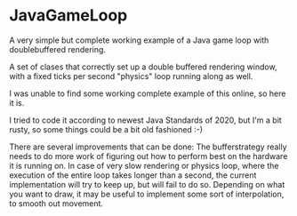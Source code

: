 # JavaGameLoop
A very simple but complete working example of a Java game loop with doublebuffered rendering.

A set of clases that correctly set up a double buffered rendering window, with a fixed ticks per second "physics" loop running along as well.

I was unable to find some working complete example of this online, so here it is.

I tried to code it according to newest Java Standards of 2020, but I'm a bit rusty, so some things could be a bit old fashioned :-)


There are several improvements that can be done:
The bufferstrategy really needs to do more work of figuring out how to perform best on the hardware it is running on.
In case of very slow rendering or physics loop, where the execution of the entire loop takes longer than a second, the current implementation will try to keep up, but will fail to do so.
Depending on what you want to draw, it may be useful to implement some sort of interpolation, to smooth out movement.



